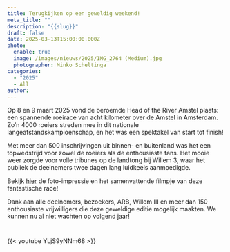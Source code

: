 ```yaml
---
title: Terugkijken op een geweldig weekend!
meta_title: ""
description: "{{slug}}"
draft: false
date: 2025-03-13T15:00:00.000Z
photo:
  enable: true
  image: /images/nieuws/2025/IMG_2764 (Medium).jpg
  photographer: Minko Scheltinga
categories:
  - "2025"
  - All
author: 
---
```

Op 8 en 9 maart 2025 vond de beroemde Head of the River Amstel plaats: een spannende roeirace van acht kilometer over de Amstel in Amsterdam. Zo’n 4000 roeiers streden mee in dit nationale langeafstandskampioenschap, en het was een spektakel van start tot finish!   

Met meer dan 500 inschrijvingen uit binnen- en buitenland was het een topwedstrijd voor zowel de roeiers als de enthousiaste fans. Het mooie weer zorgde voor volle tribunes op de landtong bij Willem 3, waar het publiek de deelnemers twee dagen lang luidkeels aanmoedigde.   

Bekijk [hier](../../../over/media/) de foto-impressie en het samenvattende filmpje van deze fantastische race!   

Dank aan alle deelnemers, bezoekers, ARB, Willem III en meer dan 150 enthousiaste vrijwilligers die deze geweldige editie mogelijk maakten. We kunnen nu al niet wachten op volgend jaar!   


<div class="grid grid-cols-2 gap-4 rounded" style="margin-top:40px; margin-bottom:50px">
 {{< youtube YLjS9yNNm68 >}}
</div>